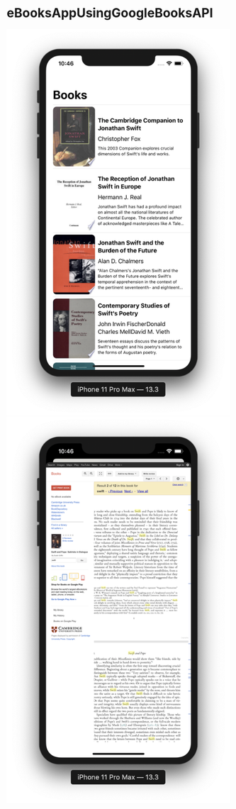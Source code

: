 # eBooksAppUsingGoogleBooksAPI

![](https://github.com/ram4ik/eBooksAppUsingGoogleBooksAPI/blob/master/eBooksAppUsingGoogleBooksAPI/Assets.xcassets/Screenshot%202020-03-17%20at%2010.46.13.imageset/Screenshot%202020-03-17%20at%2010.46.13.png)
![](https://github.com/ram4ik/eBooksAppUsingGoogleBooksAPI/blob/master/eBooksAppUsingGoogleBooksAPI/Assets.xcassets/Screenshot%202020-03-17%20at%2010.46.25.imageset/Screenshot%202020-03-17%20at%2010.46.25.png)
